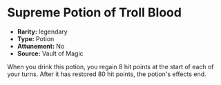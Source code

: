 
# Supreme Potion of Troll Blood

* **Rarity:** legendary
* **Type:** Potion
* **Attunement:** No
* **Source:** Vault of Magic


When you drink this potion, you regain 8 hit points at the start of each of your turns. After it has restored 80 hit points, the potion's effects end.
